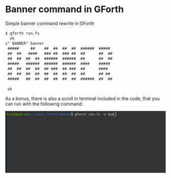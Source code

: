 # Banner command in GForth

Simple banner command rewrite in GForth

```
$ gforth run.fs
  ok
s" BANNER" banner 
 #####     ##    ##  ##  ##  ##  ######  #####                                  
 ##  ##   ####   ### ##  ### ##  ##      ##  ##                                 
 ##  ##  ##  ##  ######  ######  ##      ##  ##                                 
 #####   ######  ######  ######  ####    #####                                  
 ##  ##  ##  ##  ## ###  ## ###  ##      ####                                   
 ##  ##  ##  ##  ##  ##  ##  ##  ##      ## ##                                  
 #####   ##  ##  ##  ##  ##  ##  ######  ##  ##                                 
                                                                                
 ok
```

As a bonus, there is also a scroll in terminal included in the code, that you can run with the following command:

![Capture](capture.gif)
